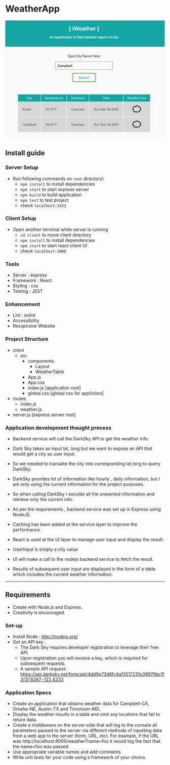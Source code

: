 # WeatherApp
![weatherApp Image](https://github.com/Darshitkuwadia/weatherApi/blob/master/appSS.png)

## Install guide

### Server Setup
- Run following commands on `root` directory\
  - `npm install` to install dependencies
  - `npm start` to start express server
  - `npm build` to build application
  - `npm test` to test project
  - check `localhost:3333` 

### Client Setup 

- Open another terminal while server is running
  - `cd client` to move client directory
  - `npm install` to install dependencies
  - `npm start` to start react client UI
  - check `localhost:3000` 

### Tools 
- Server : express
- Framework : React
- Styling : css
- Testing : JEST

### Enhancement 
- Lint : eslint
- Accessibility
- Resopnsive Website

### Project Structure
  - client
    - src
      - components
        - Layout
        - WeatherTable
      - App.js
      - App.css
      - index.js  [application root]
      - global.css  [global css for appliction]
  - routes
    - index.js
    - weather.js
  - server.js [express server root]

### Application development thought process

- Backend service will call the DarkSky API to get the weather info.
- Dark Sky takes as input lat, long but we want to expose an API that would get a city as user input.
- So we needed to transalte the city into corresponding lat,long to query DarkSky.
- DarkSky provides lot of information like hourly , daily information, but I am only using the current information for the project purposes. 
- So when calling DarkSky I exculde all the unwanted information and retrieve only the current info.
- As per the requirements , backend service was set up in Express using NodeJS.
- Caching has been added at the service layer to improve the performance.

- React is used at the UI layer to manage user input and display the result.
- UserInput is simply a city value
- UI will make a call to the nodejs backend service to fetch the result.
- Results of subsequent user input are displayed in the form of a table which includes the current weather information.

---

## Requirements

- Create with Node.js and Express.
- Creativity is encouraged.

### Set-up

- Install Node :  http://nodejs.org/
- Get an API key :  
  - The Dark Sky requires developer  registration to leverage their free API.
  - Upon registration you will receive a key, which is required for subsequent requests.
  - A sample API request: https://api.darksky.net/forecast/4dd9e73d6fc4af3517231c08979bc1f2/37.8267,-122.4233

### Application Specs

- Create an application that obtains weather data for Campbell-CA, Omaha-NE, Austin-TX and Timonium-MD. 
- Display the weather results in a table and omit any locations that fail to return data.
- Create a middleware on the server‐side that will log to the console all parameters passed to the server via different methods of inputting data from a web app to the server (form, URL, etc). For example, if the URL was http://localhost:8000/weather?name=foo it would log the fact that the name=foo was passed.
- Use appropriate variable names and add comments.
- Write unit tests for your code using a framework of your choice.
